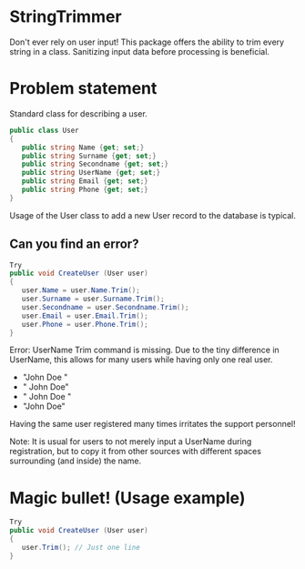 # StringTrimmer
Don't ever rely on user input!
This package offers the ability to trim every string in a class.
Sanitizing input data before processing is beneficial.


# Problem statement
Standard class for describing a user.
```csharp
public class User
{
   public string Name {get; set;}
   public string Surname {get; set;}
   public string Secondname {get; set;}
   public string UserName {get; set;}
   public string Email {get; set;}
   public string Phone {get; set;}
}
```

Usage of the User class to add a new User record to the database is typical.
## Can you find an error?
```csharp
Try 
public void CreateUser (User user)
{
   user.Name = user.Name.Trim();
   user.Surname = user.Surname.Trim();
   user.Secondname = user.Secondname.Trim();
   user.Email = user.Email.Trim();
   user.Phone = user.Phone.Trim();
}
```

Error: UserName Trim command is missing.
Due to the tiny difference in UserName, this allows for many users while having only one real user.

* "John Doe "
* " John Doe"
* " John Doe "
* "John Doe"

Having the same user registered many times irritates the support personnel!

Note: It is usual for users to not merely input a UserName during registration, but to copy it from other sources with different spaces surrounding (and inside) the name.


# Magic bullet! (Usage example)
```csharp
Try 
public void CreateUser (User user)
{
   user.Trim(); // Just one line
}
```

